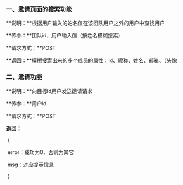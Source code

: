 ### 一、邀请页面的搜索功能

**说明：**根据用户输入的姓名值在该团队用户之外的用户中查找用户

**传参：**团队id、用户输入值（按姓名模糊搜索）

**请求方式：**POST

**返回：**模糊搜索出来的多个成员的属性：id、昵称、姓名、邮箱、（头像

### 二、邀请功能

**说明：**向目标id用户发送邀请请求

**传参：**用户id

**请求方式：**POST

**返回：**

​	{

​	error：成功为0，否则为其它

​	msg：对应提示信息

​	}















